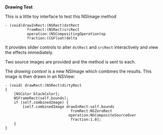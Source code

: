 [](https://raw.githubusercontent.com/foundry/drawingtest/master/screenshot.png)

__Drawing Test__

This is a little toy interface to test this NSImage method

	- (void)drawInRect:(NSRect)dstRect 
			  fromRect:(NSRect)srcRect 
			  operation:(NSCompositingOperation)op 
			  fraction:(CGFloat)delta

It provides slider controls to alter `dstRect` and `srcRect` interactively and view the effects immediately.	

Two source images are provided and the method is sent to each. 

The _drawing context_ is a new NSImage which combines the results. This image is then drawn in an NSView:

	- (void) drawRect:(NSRect)dirtyRect
	{
		[NSColor blackColor];
		NSFrameRect(self.bounds);
		if (self.combinedImage) {
			[self.combinedImage drawInRect:self.bounds
								  fromRect:NSZeroRect
								 operation:NSCompositeSourceOver
								  fraction:1.0];
		}
	}

